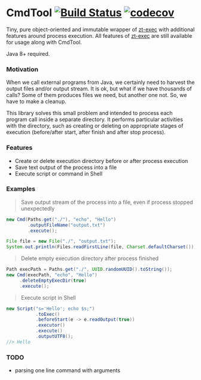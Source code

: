 # CmdTool [![Build Status](https://travis-ci.org/alekseysotnikov/CmdTool.svg?branch=master)](https://travis-ci.org/alekseysotnikov/CmdTool) [![codecov](https://codecov.io/gh/alekseysotnikov/CmdTool/branch/master/graph/badge.svg)](https://codecov.io/gh/alekseysotnikov/CmdTool)
Tiny, pure object-oriented and immutable wrapper of [zt-exec](https://github.com/zeroturnaround/zt-exec) with additional features around process execution. All features of [zt-exec](https://github.com/zeroturnaround/zt-exec) are still available for usage along with CmdTool.

Java 8+ required.

### Motivation
When we call external programs from Java, we certainly need to harvest the output files and/or output stream. It is ok, but what if we have thousands of calls? Some of them produces files we need, but another one not. So, we have to make a cleanup.

This library solves this small problem and intended to process each program call inside a separate directory. It performs particular activities with the directory, such as creating or deleting on appropriate stages of execution (before/after start, after finish and after stop process). 

### Features
- Create or delete execution directory before or after process execution
- Save text output of the process into a file
- Execute script or command in Shell

### Examples
> Save output stream of the process into a file, even if process stopped unexpectedly
```java
new Cmd(Paths.get("./"), "echo", "Hello")
        .outputFileName("output.txt")
        .execute();

File file = new File("./", "output.txt");
System.out.println(Files.readFirstLine(file, Charset.defaultCharset())); // Hello
```
> Delete empty execution directory after process finished 
````java
Path execPath = Paths.get("./", UUID.randomUUID().toString());
new Cmd(execPath, "echo", "Hello")
     .deleteEmptyExecDir(true)
     .execute();
````
> Execute script in Shell
````java
new Script("s='Hello'; echo $s;")
           .toExec()
           .beforeStart(e -> e.readOutput(true))
           .executor()
           .execute()
           .outputUTF8(); 
//> Hello
````

### TODO
- parsing one line command with arguments
